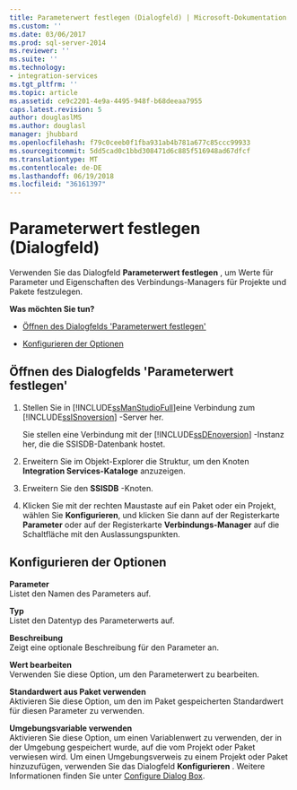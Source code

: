 ```yaml
---
title: Parameterwert festlegen (Dialogfeld) | Microsoft-Dokumentation
ms.custom: ''
ms.date: 03/06/2017
ms.prod: sql-server-2014
ms.reviewer: ''
ms.suite: ''
ms.technology:
- integration-services
ms.tgt_pltfrm: ''
ms.topic: article
ms.assetid: ce9c2201-4e9a-4495-948f-b68deeaa7955
caps.latest.revision: 5
author: douglaslMS
ms.author: douglasl
manager: jhubbard
ms.openlocfilehash: f79c0ceeb0f1fba931ab4b781a677c85ccc99933
ms.sourcegitcommit: 5dd5cad0c1bbd308471d6c885f516948ad67dfcf
ms.translationtype: MT
ms.contentlocale: de-DE
ms.lasthandoff: 06/19/2018
ms.locfileid: "36161397"
---
```

# <a name="set-parameter-value-dialog-box"></a>Parameterwert festlegen (Dialogfeld)
  Verwenden Sie das Dialogfeld **Parameterwert festlegen** , um Werte für Parameter und Eigenschaften des Verbindungs-Managers für Projekte und Pakete festzulegen.  
  
 **Was möchten Sie tun?**  
  
-   [Öffnen des Dialogfelds 'Parameterwert festlegen'](#open_dialog)  
  
-   [Konfigurieren der Optionen](#option)  
  
##  <a name="open_dialog"></a> Öffnen des Dialogfelds 'Parameterwert festlegen'  
  
1.  Stellen Sie in [!INCLUDE[ssManStudioFull](../../includes/ssmanstudiofull-md.md)]eine Verbindung zum [!INCLUDE[ssISnoversion](../../includes/ssisnoversion-md.md)] -Server her.  
  
     Sie stellen eine Verbindung mit der [!INCLUDE[ssDEnoversion](../../includes/ssdenoversion-md.md)] -Instanz her, die die SSISDB-Datenbank hostet.  
  
2.  Erweitern Sie im Objekt-Explorer die Struktur, um den Knoten **Integration Services-Kataloge** anzuzeigen.  
  
3.  Erweitern Sie den **SSISDB** -Knoten.  
  
4.  Klicken Sie mit der rechten Maustaste auf ein Paket oder ein Projekt, wählen Sie **Konfigurieren**, und klicken Sie dann auf der Registerkarte **Parameter** oder auf der Registerkarte **Verbindungs-Manager** auf die Schaltfläche mit den Auslassungspunkten.  
  
##  <a name="option"></a> Konfigurieren der Optionen  
 **Parameter**  
 Listet den Namen des Parameters auf.  
  
 **Typ**  
 Listet den Datentyp des Parameterwerts auf.  
  
 **Beschreibung**  
 Zeigt eine optionale Beschreibung für den Parameter an.  
  
 **Wert bearbeiten**  
 Verwenden Sie diese Option, um den Parameterwert zu bearbeiten.  
  
 **Standardwert aus Paket verwenden**  
 Aktivieren Sie diese Option, um den im Paket gespeicherten Standardwert für diesen Parameter zu verwenden.  
  
 **Umgebungsvariable verwenden**  
 Aktivieren Sie diese Option, um einen Variablenwert zu verwenden, der in der Umgebung gespeichert wurde, auf die vom Projekt oder Paket verwiesen wird. Um einen Umgebungsverweis zu einem Projekt oder Paket hinzuzufügen, verwenden Sie das Dialogfeld **Konfigurieren** . Weitere Informationen finden Sie unter [Configure Dialog Box](configure-dialog-box.md).  
  
  